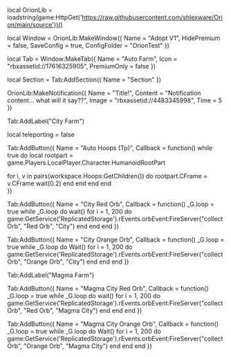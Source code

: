 local OrionLib = loadstring(game:HttpGet('https://raw.githubusercontent.com/shlexware/Orion/main/source'))()

local Window = OrionLib:MakeWindow({ Name = "Adopt V1", HidePremium = false, SaveConfig = true, ConfigFolder = "OrionTest" })

local Tab = Window:MakeTab({ Name = "Auto Farm", Icon = "rbxassetid://17616325905", PremiumOnly = false })

local Section = Tab:AddSection({ Name = "Section" })

OrionLib:MakeNotification({ Name = "Title!", Content = "Notification content... what will it say??", Image = "rbxassetid://4483345998", Time = 5 })

Tab:AddLabel("City Farm")

local teleporting = false

Tab:AddButton({
	Name = "Auto Hoops (Tp)",
	Callback = function()
      		while true do
  local rootpart = game.Players.LocalPlayer.Character.HumanoidRootPart

for i, v in pairs(workspace.Hoops:GetChildren()) do rootpart.CFrame = v.CFrame wait(0.2) end end
end
  	end    
})

Tab:AddButton({ Name = "City Red Orb", Callback = function() _G.loop = true while _G.loop do wait() for i = 1, 200 do game:GetService('ReplicatedStorage').rEvents.orbEvent:FireServer("collectOrb", "Red Orb", "City") end end end })

Tab:AddButton({ Name = "City Orange Orb", Callback = function() _G.loop = true while _G.loop do Wait() for i = 1, 200 do game:GetService('ReplicatedStorage').rEvents.orbEvent:FireServer("collectOrb", "Orange Orb", "City") end end end })

Tab:AddLabel("Magma Farm")

Tab:AddButton({ Name = "Magma City Red Orb", Callback = function() _G.loop = true while _G.loop do wait() for i = 1, 200 do game:GetService('ReplicatedStorage').rEvents.orbEvent:FireServer("collectOrb", "Red Orb", "Magma City") end end end })

Tab:AddButton({ Name = "Magma City Orange Orb", Callback = function() _G.loop = true while _G.loop do Wait() for i = 1, 200 do game:GetService('ReplicatedStorage').rEvents.orbEvent:FireServer("collectOrb", "Orange Orb", "Magma City") end end end })
